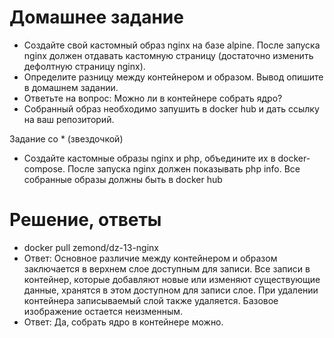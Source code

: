 # Домашнее задание
* Создайте свой кастомный образ nginx на базе alpine. После запуска nginx должен отдавать кастомную страницу (достаточно изменить дефолтную страницу nginx).
* Определите разницу между контейнером и образом. Вывод опишите в домашнем задании.
* Ответьте на вопрос: Можно ли в контейнере собрать ядро?
* Собранный образ необходимо запушить в docker hub и дать ссылку на ваш репозиторий.

Задание со * (звездочкой)
* Создайте кастомные образы nginx и php, объедините их в docker-compose. После запуска nginx должен показывать php info. Все собранные образы должны быть в docker hub

# Решение, ответы
* docker pull zemond/dz-13-nginx
* Ответ: Основное различие между контейнером и образом заключается в верхнем слое доступным для записи. Все записи в контейнер, которые добавляют новые или изменяют существующие данные, хранятся в этом доступном для записи слое. При удалении контейнера записываемый слой также удаляется. Базовое изображение остается неизменным.
* Ответ: Да, собрать ядро в контейнере можно.
